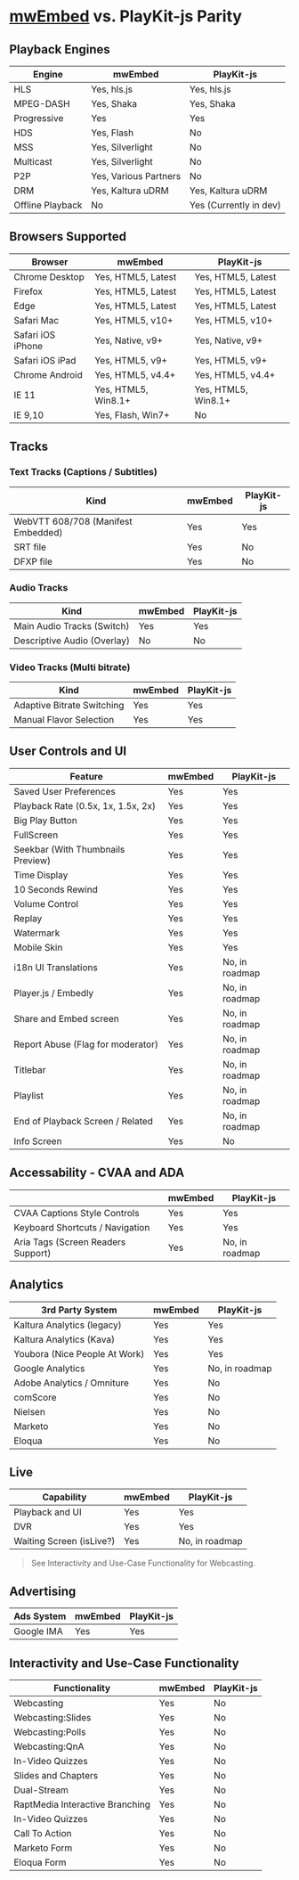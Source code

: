 # [mwEmbed](https://github.com/kaltura/mwEmbed) vs. PlayKit-js Parity 

## Playback Engines

| Engine  				| mwEmbed 				| PlayKit-js 			|
|-----------------------|-----------------------|-----------------------|
| HLS   				| Yes, hls.js	 		| Yes, hls.js			|
| MPEG-DASH   			| Yes, Shaka   			| Yes, Shaka   			|
| Progressive  			| Yes        			| Yes        			|
| HDS					| Yes, Flash        	| No        			|
| MSS   				| Yes, Silverlight  	| No        			|
| Multicast   			| Yes, Silverlight  	| No        			|
| P2P 				   	| Yes, Various Partners | No        			|
| DRM 				   	| Yes, Kaltura uDRM		| Yes, Kaltura uDRM		|
| Offline Playback 		| No					| Yes (Currently in dev)					|

## Browsers Supported

| Browser  			| mwEmbed 				| PlayKit-js 			|
|-------------------|-----------------------|-----------------------|
| Chrome Desktop  	| Yes, HTML5, Latest	| Yes, HTML5, Latest	|
| Firefox   		| Yes, HTML5, Latest	| Yes, HTML5, Latest	|
| Edge		   		| Yes, HTML5, Latest	| Yes, HTML5, Latest	|
| Safari Mac   		| Yes, HTML5, v10+		| Yes, HTML5, v10+		|
| Safari iOS iPhone	| Yes, Native, v9+		| Yes, Native, v9+		|
| Safari iOS iPad	| Yes, HTML5, v9+		| Yes, HTML5, v9+		|
| Chrome Android 	| Yes, HTML5, v4.4+		| Yes, HTML5, v4.4+		|
| IE 11 			| Yes, HTML5, Win8.1+		| Yes, HTML5, Win8.1+		|
| IE 9,10	  		| Yes, Flash, Win7+		| No 					|

## Tracks 

### Text Tracks (Captions / Subtitles)

| Kind  							| mwEmbed 				| PlayKit-js 			|
|-----------------------------------|-----------------------|-----------------------|
| WebVTT 608/708 (Manifest Embedded)| Yes					| Yes 					|
| SRT file		  					| Yes					| No 					|
| DFXP file		  					| Yes					| No 					|

### Audio Tracks 

| Kind  							| mwEmbed 				| PlayKit-js 			|
|-----------------------------------|-----------------------|-----------------------|
| Main Audio Tracks (Switch)		| Yes					| Yes 					|
| Descriptive Audio	(Overlay)		| No					| No 					|

### Video Tracks (Multi bitrate)

| Kind  							| mwEmbed 				| PlayKit-js 			|
|-----------------------------------|-----------------------|-----------------------|
| Adaptive Bitrate Switching		| Yes					| Yes 					|
| Manual Flavor Selection			| Yes					| Yes 					|

## User Controls and UI

| Feature  							| mwEmbed 				| PlayKit-js 			|
|-----------------------------------|-----------------------|-----------------------|
| Saved User Preferences 			| Yes					| Yes 					|
| Playback Rate (0.5x, 1x, 1.5x, 2x)| Yes					| Yes 					|
| Big Play Button		 			| Yes					| Yes 					|
| FullScreen			 			| Yes					| Yes 					|
| Seekbar (With Thumbnails Preview)	| Yes					| Yes 					|
| Time Display			 			| Yes					| Yes 					|
| 10 Seconds Rewind					| Yes					| Yes 					|
| Volume Control					| Yes					| Yes 					|
| Replay							| Yes					| Yes 					|
| Watermark 						| Yes					| Yes					|
| Mobile Skin						| Yes					| Yes 					|
| i18n UI Translations 				| Yes					| No, in roadmap		|
| Player.js / Embedly				| Yes					| No, in roadmap 		|
| Share and Embed screen			| Yes					| No, in roadmap 		|
| Report Abuse (Flag for moderator)	| Yes					| No, in roadmap 		|
| Titlebar							| Yes					| No, in roadmap 		|
| Playlist							| Yes					| No, in roadmap 		|
| End of Playback Screen / Related	| Yes					| No, in roadmap 		|
| Info Screen 						| Yes					| No 			 		|

## Accessability - CVAA and ADA

| 					  				| mwEmbed 				| PlayKit-js 			|
|-----------------------------------|-----------------------|-----------------------|
| CVAA Captions Style Controls 		| Yes					| Yes 					|
| Keyboard Shortcuts / Navigation 	| Yes					| Yes 					|
| Aria Tags (Screen Readers Support)| Yes					| No, in roadmap		|

## Analytics

| 3rd Party System  				| mwEmbed 				| PlayKit-js 			|
|-----------------------------------|-----------------------|-----------------------|
| Kaltura Analytics (legacy)	 	| Yes					| Yes 					|
| Kaltura Analytics (Kava)		 	| Yes					| Yes 					|
| Youbora (Nice People At Work)	 	| Yes					| Yes 					|
| Google Analytics 				 	| Yes					| No, in roadmap 		|
| Adobe Analytics / Omniture		| Yes					| No  					|
| comScore		 				 	| Yes					| No  					|
| Nielsen		 				 	| Yes					| No 			 		|
| Marketo		 				 	| Yes					| No 			 		|
| Eloqua		 				 	| Yes					| No 			 		|

## Live 

| Capability		  				| mwEmbed 				| PlayKit-js 			|
|-----------------------------------|-----------------------|-----------------------|
| Playback and UI				 	| Yes					| Yes 					|
| DVR							 	| Yes					| Yes 					|
| Waiting Screen (isLive?) 			| Yes					| No, in roadmap 		|

> See Interactivity and Use-Case Functionality for Webcasting.


## Advertising 

| Ads System			  			| mwEmbed 				| PlayKit-js 			|
|-----------------------------------|-----------------------|-----------------------|
| Google IMA 				 		| Yes					| Yes 					|

## Interactivity and Use-Case Functionality

| Functionality			  			| mwEmbed 				| PlayKit-js 			|
|-----------------------------------|-----------------------|-----------------------|
| Webcasting 				 		| Yes					| No 					|
| Webcasting:Slides			 		| Yes					| No 					|
| Webcasting:Polls 			 		| Yes					| No 					|
| Webcasting:QnA 			 		| Yes					| No 					|
| In-Video Quizzes 				 	| Yes					| No 					|
| Slides and Chapters 			 	| Yes					| No 					|
| Dual-Stream 					 	| Yes					| No 					|
| RaptMedia Interactive Branching 	| Yes					| No 					|
| In-Video Quizzes 				 	| Yes					| No 					|
| Call To Action 				 	| Yes					| No 					|
| Marketo Form	 				 	| Yes					| No 					|
| Eloqua Form	 				 	| Yes					| No 					|




